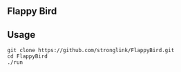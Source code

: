 ## Flappy Bird

## Usage

```
git clone https://github.com/stronglink/FlappyBird.git
cd FlappyBird
./run
```
